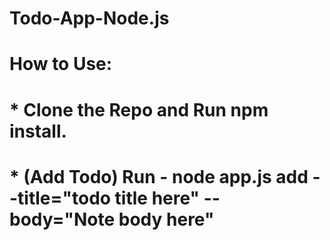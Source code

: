 # Todo-App-Node.js
# How to Use:
# * Clone the Repo and Run npm install.
# * (Add Todo) Run - node app.js add --title="todo title here" --body="Note body here"
